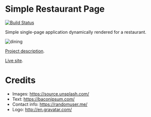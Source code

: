 # Simple Restaurant Page

[![Build Status](https://github.com/MauricioRobayo/simple-restaurant-page/workflows/Build%20and%20Deploy/badge.svg)](https://github.com/MauricioRobayo/simple-restaurant-page/actions)

Simple single-page application dynamically rendered for a restaurant.

![dining](https://media.giphy.com/media/dsfWYK7zrNRYs/giphy.gif)

[Project description](https://www.theodinproject.com/courses/javascript/lessons/restaurant-page).

[Live site](https://mauriciorobayo.github.io/simple-restaurant-page/).

# Credits

- Images: https://source.unsplash.com/
- Text: https://baconipsum.com/
- Contact info: https://randomuser.me/
- Logo: http://en.gravatar.com/
